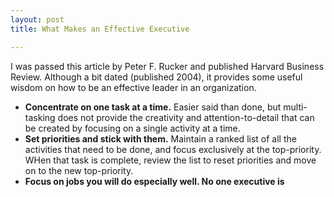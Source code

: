 ```yaml
---
layout: post
title: What Makes an Effective Executive

---
```

I was passed this article by Peter F. Rucker and published Harvard Business Review. Although a bit dated (published 2004), it provides some useful wisdom on how to be an effective leader in an organization.

* **Concentrate on one task at a time.** Easier said than done, but multi-tasking does not provide the creativity and attention-to-detail that can be created by focusing on a single activity at a time.
* **Set priorities and stick with them.** Maintain a ranked list of all the activities that need to be done, and focus exclusively at the top-priority. WHen that task is complete, review the list to reset priorities and move on to the new top-priority.
* **Focus on jobs you will do especially well. No one executive is** 